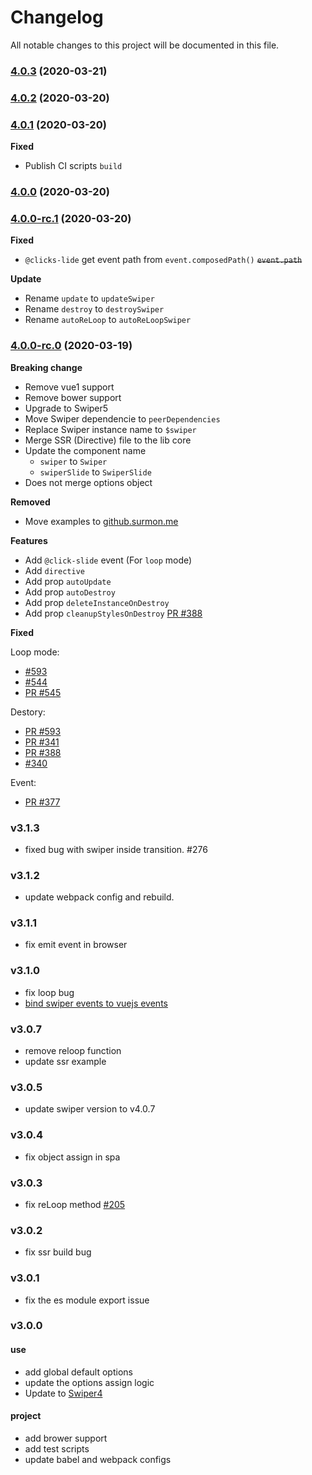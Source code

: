 
# Changelog
All notable changes to this project will be documented in this file.

### [4.0.3](https://github.com/surmon-china/vue-awesome-swiper/compare/v4.0.2...v4.0.3) (2020-03-21)

### [4.0.2](https://github.com/surmon-china/vue-awesome-swiper/compare/v4.0.1...v4.0.2) (2020-03-20)

### [4.0.1](https://github.com/surmon-china/vue-awesome-swiper/compare/v4.0.0...v4.0.1) (2020-03-20)

**Fixed**
- Publish CI scripts `build`

### [4.0.0](https://github.com/surmon-china/vue-awesome-swiper/compare/v4.0.0-rc.1...v4.0.0) (2020-03-20)

### [4.0.0-rc.1](https://github.com/surmon-china/vue-awesome-swiper/compare/v4.0.0-rc.0...v4.0.0-rc.1) (2020-03-20)

**Fixed**
- `@clicks-lide` get event path from `event.composedPath()` ~~`event.path`~~

**Update**
- Rename `update` to `updateSwiper`
- Rename `destroy` to `destroySwiper`
- Rename `autoReLoop` to `autoReLoopSwiper`

### [4.0.0-rc.0](https://github.com/surmon-china/vue-awesome-swiper/compare/v3.1.3...v4.0.0-rc.0) (2020-03-19)

**Breaking change**
- Remove vue1 support
- Remove bower support
- Upgrade to Swiper5
- Move Swiper dependencie to `peerDependencies`
- Replace Swiper instance name to `$swiper`
- Merge SSR (Directive) file to the lib core
- Update the component name
  - `swiper` to `Swiper`
  - `swiperSlide` to `SwiperSlide`
- Does not merge options object

**Removed**
- Move examples to [github.surmon.me](https://github.surmon.me/vue-awesome-swiper/)

**Features**
- Add `@click-slide` event (For `loop` mode)
- Add `directive`
- Add prop `autoUpdate`
- Add prop `autoDestroy`
- Add prop `deleteInstanceOnDestroy`
- Add prop `cleanupStylesOnDestroy` [PR #388](https://github.com/surmon-china/vue-awesome-swiper/pull/388)

**Fixed**

Loop mode:
- [#593](https://github.com/surmon-china/vue-awesome-swiper/issues/593)
- [#544](https://github.com/surmon-china/vue-awesome-swiper/issues/544)
- [PR #545](https://github.com/surmon-china/vue-awesome-swiper/pull/545)

Destory:
- [PR #593](https://github.com/surmon-china/vue-awesome-swiper/pull/550)
- [PR #341](https://github.com/surmon-china/vue-awesome-swiper/pull/341)
- [PR #388](https://github.com/surmon-china/vue-awesome-swiper/pull/388)
- [#340](https://github.com/surmon-china/vue-awesome-swiper/issues/340)

Event:
- [PR #377](https://github.com/surmon-china/vue-awesome-swiper/pull/377)

### v3.1.3
- fixed bug with swiper inside transition. #276

### v3.1.2
- update webpack config and rebuild.

### v3.1.1
- fix emit event in browser

### v3.1.0
- fix loop bug
- [bind swiper events to vuejs events](https://github.com/surmon-china/vue-awesome-swiper/pull/238)

### v3.0.7
- remove reloop function
- update ssr example

### v3.0.5
- update swiper version to v4.0.7

### v3.0.4
- fix object assign in spa

### v3.0.3
- fix reLoop method [#205](https://github.com/surmon-china/vue-awesome-swiper/issues/205)

### v3.0.2
- fix ssr build bug

### v3.0.1
- fix the es module export issue

### v3.0.0

#### use
- add global default options
- update the options assign logic
- Update to [Swiper4](http://www.swiper.com.cn)

#### project
- add brower support
- add test scripts
- update babel and webpack configs

